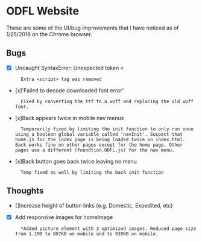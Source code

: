# ODFL Website

These are some of the UI/bug improvements that I have noticed as of 1/25/2019 on the Chrome browser.

## Bugs

- [x] Uncaught SyntaxError: Unexpected token < 

        Extra <script> tag was removed
        
- [x]'Failed to decode downloaded font error' 

        Fixed by converting the ttf to a woff and replacing the old woff font.

- [x]Back appears twice in mobile nav menus

        Temporarily fixed by limiting the init function to only run once using a boolean global variable called 'navInit'. Suspect that home.js for the index page is being loaded twice on index.html. Back works fine on other pages except for the home page. Other pages use a different (foundtion.ODFL.js) for the nav menu.

- [x]Back button goes back twice leaving no menu

        Temp fixed as well by limiting the back init function

## Thoughts

- []Increase height of button links (e.g. Domestic, Expedited, etc)

- [x] Add responsive images for homeImage

        *Added picture element with 3 optimized images. Reduced page size from 1.1MB to 887KB on mobile and to 938KB on mobile.


